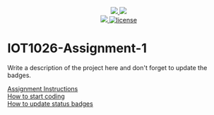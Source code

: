 <p align="center">
	<a href="https://github.com/Dabebe100/IOT1026-Assignment-1/actions/workflows/ci.yml">
    <img src="https://github.com/Dabebe100/IOT1026-Assignment-1/actions/workflows/ci.yml/badge.svg"/>
    </a>
	<a href="https://github.com/Dabebe100/IOT1026-Assignment-1/actions/workflows/formatting.yml">
    <img src="https://github.com/Dabebe100/IOT1026-Assignment-1/actions/workflows/formatting.yml/badge.svg"/>
	<br/>
    <a href="https://codecov.io/gh/Dabebe100/IOT1026-Assignment-1" > 
    <img src="https://codecov.io/gh/Dabebe100/IOT1026-Assignment-1/branch/main/graph/badge.svg?token=JS0857X5JD"/>
	<img title="MIT License" alt="license" src="https://img.shields.io/badge/license-MIT-informational?style=flat-square">	
    </a>
</p>

# IOT1026-Assignment-1
Write a description of the project here and don't forget to update the badges.  

[Assignment Instructions](docs/instructions.md)  
[How to start coding](docs/how-to-use.md)  
[How to update status badges](docs/how-to-update-badges.md)
